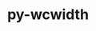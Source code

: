 ---
title: "py-wcwidth"
layout: cache
categories: [package, develop]
meta: {"compilers": ["gcc@11.4.0", "gcc@9.4.0", "none"], "num_specs": 48, "num_specs_by_stack": {"data-vis-sdk": 11, "e4s": 11, "e4s-neoverse-v2": 11, "e4s-neoverse_v1": 2, "e4s-power": 2, "radiuss": 11, "root": 48}, "oss": ["ubuntu18.04", "ubuntu20.04", "ubuntu22.04"], "platforms": ["linux"], "stacks": ["data-vis-sdk", "e4s", "e4s-neoverse-v2", "e4s-neoverse_v1", "e4s-power", "radiuss", "root"], "targets": ["neoverse_v1", "neoverse_v2", "ppc64le", "x86_64_v3"], "versions": ["0.2.7"]}
spec_details: [{"compiler": "none", "hash": "2erircavofmycsdqx66h736ofusfeigb", "os": "ubuntu22.04", "platform": "linux", "size": "-", "stacks": ["e4s", "root"], "target": "x86_64_v3", "variants": ["build_system=python_pip"], "versions": ["0.2.7"]}, {"compiler": "none", "hash": "2ryvdhiyg4eosew2gr6ouggnxvnokodh", "os": "ubuntu18.04", "platform": "linux", "size": "-", "stacks": ["radiuss", "root"], "target": "x86_64_v3", "variants": ["build_system=python_pip"], "versions": ["0.2.7"]}, {"compiler": "none", "hash": "4ecuj5nrdf2mw7lfpr5dwmaibuobsgj3", "os": "ubuntu18.04", "platform": "linux", "size": "-", "stacks": ["radiuss", "root"], "target": "x86_64_v3", "variants": ["build_system=python_pip"], "versions": ["0.2.7"]}, {"compiler": "none", "hash": "5idwqsqnyke5sxtspkadpqchjg6rvvyl", "os": "ubuntu20.04", "platform": "linux", "size": "-", "stacks": ["data-vis-sdk", "root"], "target": "x86_64_v3", "variants": ["build_system=python_pip"], "versions": ["0.2.7"]}, {"compiler": "none", "hash": "5jykhjpn4dlgiwjgvre5ec4agpsnamnb", "os": "ubuntu22.04", "platform": "linux", "size": "-", "stacks": ["e4s-neoverse-v2", "root"], "target": "neoverse_v2", "variants": ["build_system=python_pip"], "versions": ["0.2.7"]}, {"compiler": "none", "hash": "5kfcjjsrftpde2evitqc3zfjpwop4gn3", "os": "ubuntu22.04", "platform": "linux", "size": "-", "stacks": ["e4s", "root"], "target": "x86_64_v3", "variants": ["build_system=python_pip"], "versions": ["0.2.7"]}, {"compiler": "none", "hash": "5z7r3uispyill7qwrcdzxpcq4szx4efy", "os": "ubuntu22.04", "platform": "linux", "size": "-", "stacks": ["e4s-neoverse-v2", "root"], "target": "neoverse_v2", "variants": ["build_system=python_pip"], "versions": ["0.2.7"]}, {"compiler": "none", "hash": "6ljrcltdnv4wopln5e7h3bhstc4crd4o", "os": "ubuntu22.04", "platform": "linux", "size": "-", "stacks": ["e4s-neoverse-v2", "root"], "target": "neoverse_v2", "variants": ["build_system=python_pip"], "versions": ["0.2.7"]}, {"compiler": "none", "hash": "7alvuexrsm2ok6kd4kg527ingkqqffaa", "os": "ubuntu20.04", "platform": "linux", "size": "-", "stacks": ["data-vis-sdk", "root"], "target": "x86_64_v3", "variants": ["build_system=python_pip"], "versions": ["0.2.7"]}, {"compiler": "none", "hash": "7ots2j7qwkwjnlbfymy7ackw7sug4csn", "os": "ubuntu22.04", "platform": "linux", "size": "-", "stacks": ["e4s", "root"], "target": "x86_64_v3", "variants": ["build_system=python_pip"], "versions": ["0.2.7"]}, {"compiler": "gcc@9.4.0", "hash": "7piun2lvdkg7z6jq4usydrxm77a7fevy", "os": "ubuntu20.04", "platform": "linux", "size": "-", "stacks": ["e4s-power", "root"], "target": "ppc64le", "variants": ["build_system=python_pip"], "versions": ["0.2.7"]}, {"compiler": "none", "hash": "dzabofijolat5vseureivkmlkwsb36dz", "os": "ubuntu20.04", "platform": "linux", "size": "-", "stacks": ["data-vis-sdk", "root"], "target": "x86_64_v3", "variants": ["build_system=python_pip"], "versions": ["0.2.7"]}, {"compiler": "gcc@9.4.0", "hash": "ezdpjzme3ov2ccsxfkvkmo3pa2spmya2", "os": "ubuntu20.04", "platform": "linux", "size": "-", "stacks": ["e4s-power", "root"], "target": "ppc64le", "variants": ["build_system=python_pip"], "versions": ["0.2.7"]}, {"compiler": "none", "hash": "fvannyl3vnunlno2fnjscxtmqz3kexzi", "os": "ubuntu22.04", "platform": "linux", "size": "-", "stacks": ["e4s", "root"], "target": "x86_64_v3", "variants": ["build_system=python_pip"], "versions": ["0.2.7"]}, {"compiler": "none", "hash": "gxha63ufs43sg4plzfic6coroakk6wss", "os": "ubuntu22.04", "platform": "linux", "size": "-", "stacks": ["e4s-neoverse-v2", "root"], "target": "neoverse_v2", "variants": ["build_system=python_pip"], "versions": ["0.2.7"]}, {"compiler": "none", "hash": "h54wopxm4pvxs4tmp3xexkcsh7x6p7zn", "os": "ubuntu20.04", "platform": "linux", "size": "-", "stacks": ["data-vis-sdk", "root"], "target": "x86_64_v3", "variants": ["build_system=python_pip"], "versions": ["0.2.7"]}, {"compiler": "none", "hash": "hb62gjcwr5sya5bexm2m7fy4vlt3xlgm", "os": "ubuntu22.04", "platform": "linux", "size": "-", "stacks": ["e4s", "root"], "target": "x86_64_v3", "variants": ["build_system=python_pip"], "versions": ["0.2.7"]}, {"compiler": "none", "hash": "hbgxxrswe6tqajsablgwuvy3lf7ficnb", "os": "ubuntu18.04", "platform": "linux", "size": "-", "stacks": ["radiuss", "root"], "target": "x86_64_v3", "variants": ["build_system=python_pip"], "versions": ["0.2.7"]}, {"compiler": "none", "hash": "hvn4zx2mwjt7bqnljucmch6xa7xrtiey", "os": "ubuntu22.04", "platform": "linux", "size": "-", "stacks": ["e4s", "root"], "target": "x86_64_v3", "variants": ["build_system=python_pip"], "versions": ["0.2.7"]}, {"compiler": "none", "hash": "j3q2wsb7iwva3hr7vzbioi3qdj4jjn62", "os": "ubuntu18.04", "platform": "linux", "size": "-", "stacks": ["radiuss", "root"], "target": "x86_64_v3", "variants": ["build_system=python_pip"], "versions": ["0.2.7"]}, {"compiler": "none", "hash": "jrx2pwrkteseminhlesmqijwkvbzzsew", "os": "ubuntu18.04", "platform": "linux", "size": "-", "stacks": ["radiuss", "root"], "target": "x86_64_v3", "variants": ["build_system=python_pip"], "versions": ["0.2.7"]}, {"compiler": "none", "hash": "khcy43ux4p3sqwxqdcusanueeea3ru5k", "os": "ubuntu22.04", "platform": "linux", "size": "-", "stacks": ["e4s-neoverse-v2", "root"], "target": "neoverse_v2", "variants": ["build_system=python_pip"], "versions": ["0.2.7"]}, {"compiler": "none", "hash": "kyyutzs7otap2hsdtbfuxl6osjr2i2nq", "os": "ubuntu20.04", "platform": "linux", "size": "-", "stacks": ["data-vis-sdk", "root"], "target": "x86_64_v3", "variants": ["build_system=python_pip"], "versions": ["0.2.7"]}, {"compiler": "none", "hash": "lclpfnrki5coxg7h3xokrutafupoujnq", "os": "ubuntu22.04", "platform": "linux", "size": "-", "stacks": ["e4s-neoverse-v2", "root"], "target": "neoverse_v2", "variants": ["build_system=python_pip"], "versions": ["0.2.7"]}, {"compiler": "none", "hash": "lzspg6srcmrbgo4ighwhvxttmqtrzayg", "os": "ubuntu22.04", "platform": "linux", "size": "-", "stacks": ["e4s-neoverse-v2", "root"], "target": "neoverse_v2", "variants": ["build_system=python_pip"], "versions": ["0.2.7"]}, {"compiler": "none", "hash": "n4bygxauuunccgxymvqqgjnmulrbpkio", "os": "ubuntu18.04", "platform": "linux", "size": "-", "stacks": ["radiuss", "root"], "target": "x86_64_v3", "variants": ["build_system=python_pip"], "versions": ["0.2.7"]}, {"compiler": "none", "hash": "nb4feukxajinrxik5m5pybj6kivldbog", "os": "ubuntu18.04", "platform": "linux", "size": "-", "stacks": ["radiuss", "root"], "target": "x86_64_v3", "variants": ["build_system=python_pip"], "versions": ["0.2.7"]}, {"compiler": "none", "hash": "of2mvykr6mrtvwet5j7ejl2ktvnl4ggr", "os": "ubuntu22.04", "platform": "linux", "size": "-", "stacks": ["e4s", "root"], "target": "x86_64_v3", "variants": ["build_system=python_pip"], "versions": ["0.2.7"]}, {"compiler": "gcc@11.4.0", "hash": "p7gcikwt6ykhd7npkcz7xre2e4aj33vv", "os": "ubuntu22.04", "platform": "linux", "size": "-", "stacks": ["e4s-neoverse_v1", "root"], "target": "neoverse_v1", "variants": ["build_system=python_pip"], "versions": ["0.2.7"]}, {"compiler": "none", "hash": "p7yiyktaizwcnvocomezgofmogh2o6lo", "os": "ubuntu22.04", "platform": "linux", "size": "-", "stacks": ["e4s-neoverse-v2", "root"], "target": "neoverse_v2", "variants": ["build_system=python_pip"], "versions": ["0.2.7"]}, {"compiler": "none", "hash": "pcbcstfmfg6h3apbhi2vinr2gdclg52q", "os": "ubuntu20.04", "platform": "linux", "size": "-", "stacks": ["data-vis-sdk", "root"], "target": "x86_64_v3", "variants": ["build_system=python_pip"], "versions": ["0.2.7"]}, {"compiler": "none", "hash": "qy52czyajmrbknndban4ls2o77n5ipa3", "os": "ubuntu22.04", "platform": "linux", "size": "-", "stacks": ["e4s", "root"], "target": "x86_64_v3", "variants": ["build_system=python_pip"], "versions": ["0.2.7"]}, {"compiler": "none", "hash": "r75cjobs7zguxsigd2oz7v4at7biuz6c", "os": "ubuntu22.04", "platform": "linux", "size": "-", "stacks": ["e4s-neoverse-v2", "root"], "target": "neoverse_v2", "variants": ["build_system=python_pip"], "versions": ["0.2.7"]}, {"compiler": "none", "hash": "roypwib2bcjsjkgpyeqdpyw5gdorcu3r", "os": "ubuntu18.04", "platform": "linux", "size": "-", "stacks": ["radiuss", "root"], "target": "x86_64_v3", "variants": ["build_system=python_pip"], "versions": ["0.2.7"]}, {"compiler": "none", "hash": "rqp4h2au3icbssasoedo2g7bfotmajvs", "os": "ubuntu20.04", "platform": "linux", "size": "-", "stacks": ["data-vis-sdk", "root"], "target": "x86_64_v3", "variants": ["build_system=python_pip"], "versions": ["0.2.7"]}, {"compiler": "none", "hash": "sjadd7wbpsxyl2ko4vtavvohriddxr6e", "os": "ubuntu20.04", "platform": "linux", "size": "-", "stacks": ["data-vis-sdk", "root"], "target": "x86_64_v3", "variants": ["build_system=python_pip"], "versions": ["0.2.7"]}, {"compiler": "none", "hash": "sl5vhwohgd5sibqajflmqkyn2w4axpqp", "os": "ubuntu20.04", "platform": "linux", "size": "-", "stacks": ["data-vis-sdk", "root"], "target": "x86_64_v3", "variants": ["build_system=python_pip"], "versions": ["0.2.7"]}, {"compiler": "gcc@11.4.0", "hash": "t3knabexvhpunyhs7jnpvrgz6orzlx7j", "os": "ubuntu22.04", "platform": "linux", "size": "-", "stacks": ["e4s-neoverse_v1", "root"], "target": "neoverse_v1", "variants": ["build_system=python_pip"], "versions": ["0.2.7"]}, {"compiler": "none", "hash": "u4b4d7f7gqeghbmo4a2flyu34oi7lc4e", "os": "ubuntu22.04", "platform": "linux", "size": "-", "stacks": ["e4s-neoverse-v2", "root"], "target": "neoverse_v2", "variants": ["build_system=python_pip"], "versions": ["0.2.7"]}, {"compiler": "none", "hash": "vetlxil4jipf352f3ihsrwd5xpwsmg7b", "os": "ubuntu22.04", "platform": "linux", "size": "-", "stacks": ["e4s", "root"], "target": "x86_64_v3", "variants": ["build_system=python_pip"], "versions": ["0.2.7"]}, {"compiler": "none", "hash": "vqbu2klwjxyk4fwi6rgt6vxrbclsptdb", "os": "ubuntu20.04", "platform": "linux", "size": "-", "stacks": ["data-vis-sdk", "root"], "target": "x86_64_v3", "variants": ["build_system=python_pip"], "versions": ["0.2.7"]}, {"compiler": "none", "hash": "wp6hfqpn4ikpyrfir2zd3gpn37hlzwcr", "os": "ubuntu18.04", "platform": "linux", "size": "-", "stacks": ["radiuss", "root"], "target": "x86_64_v3", "variants": ["build_system=python_pip"], "versions": ["0.2.7"]}, {"compiler": "none", "hash": "wpujjunfjg3cqixyb65h3yk7v6pk2rge", "os": "ubuntu22.04", "platform": "linux", "size": "-", "stacks": ["e4s", "root"], "target": "x86_64_v3", "variants": ["build_system=python_pip"], "versions": ["0.2.7"]}, {"compiler": "none", "hash": "xjkmwdh4dwmhky3xyiuclr3gvg3yf4es", "os": "ubuntu20.04", "platform": "linux", "size": "-", "stacks": ["data-vis-sdk", "root"], "target": "x86_64_v3", "variants": ["build_system=python_pip"], "versions": ["0.2.7"]}, {"compiler": "none", "hash": "xztb4s6uov44zawnam67kskqrmdd5zyx", "os": "ubuntu18.04", "platform": "linux", "size": "-", "stacks": ["radiuss", "root"], "target": "x86_64_v3", "variants": ["build_system=python_pip"], "versions": ["0.2.7"]}, {"compiler": "none", "hash": "ygwajujwp6urf5q3kfjnyldj3srdnjs4", "os": "ubuntu18.04", "platform": "linux", "size": "-", "stacks": ["radiuss", "root"], "target": "x86_64_v3", "variants": ["build_system=python_pip"], "versions": ["0.2.7"]}, {"compiler": "none", "hash": "yrf6ngvpkagsxpwinftdol5gjprbcu4t", "os": "ubuntu22.04", "platform": "linux", "size": "-", "stacks": ["e4s", "root"], "target": "x86_64_v3", "variants": ["build_system=python_pip"], "versions": ["0.2.7"]}, {"compiler": "none", "hash": "zy5uqrrorzvi7q4uzw4eynwxt3bzgjar", "os": "ubuntu22.04", "platform": "linux", "size": "-", "stacks": ["e4s-neoverse-v2", "root"], "target": "neoverse_v2", "variants": ["build_system=python_pip"], "versions": ["0.2.7"]}]
---
